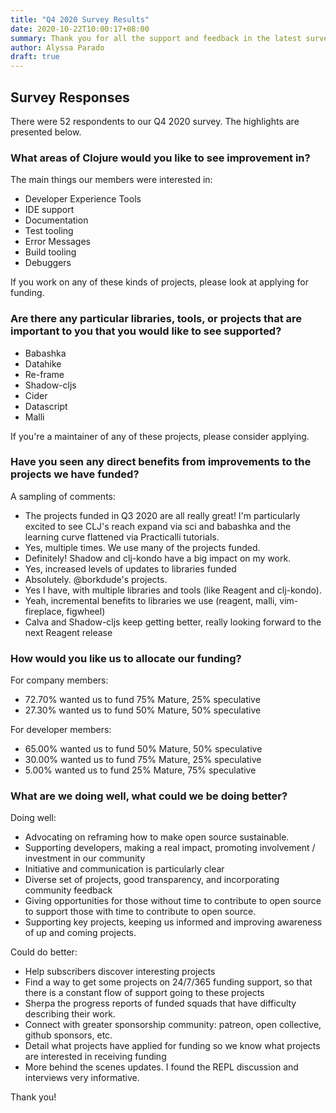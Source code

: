 ```yaml
---
title: "Q4 2020 Survey Results"
date: 2020-10-22T10:00:17+08:00
summary: Thank you for all the support and feedback in the latest survey. This 4th quarter, we are funding three projects $9,000 each. Applications are open until ______________.
author: Alyssa Parado
draft: true
---
```



## Survey Responses

There were 52 respondents to our Q4 2020 survey. The highlights are presented below.


### What areas of Clojure would you like to see improvement in?

The main things our members were interested in:

- Developer Experience Tools
- IDE support
- Documentation
- Test tooling
- Error Messages
- Build tooling
- Debuggers

If you work on any of these kinds of projects, please look at applying for funding.



### Are there any particular libraries, tools, or projects that are important to you that you would like to see supported?

- Babashka
- Datahike
- Re-frame
- Shadow-cljs
- Cider
- Datascript
- Malli

If you're a maintainer of any of these projects, please consider applying.



### Have you seen any direct benefits from improvements to the projects we have funded?

A sampling of comments:

- The projects funded in Q3 2020 are all really great! I'm particularly excited to see CLJ's reach expand via sci and babashka and the learning curve flattened via Practicalli tutorials.
- Yes, multiple times. We use many of the projects funded.
- Definitely! Shadow and clj-kondo have a big impact on my work.
- Yes, increased levels of updates to libraries funded
- Absolutely. @borkdude's projects.
- Yes I have, with multiple libraries and tools (like Reagent and clj-kondo).
- Yeah, incremental benefits to libraries we use (reagent, malli, vim-fireplace, figwheel)
- Calva and Shadow-cljs keep getting better, really looking forward to the next Reagent release



### How would you like us to allocate our funding?

For company members:

- 72.70% wanted us to fund 75% Mature, 25% speculative
- 27.30% wanted us to fund 50% Mature, 50% speculative


For developer members:

- 65.00% wanted us to fund 50% Mature, 50% speculative
- 30.00% wanted us to fund 75% Mature, 25% speculative
- 5.00% wanted us to fund 25% Mature, 75% speculative



### What are we doing well, what could we be doing better?

Doing well:

- Advocating on reframing how to make open source sustainable.
- Supporting developers, making a real impact, promoting involvement / investment in our community
- Initiative and communication is particularly clear
- Diverse set of projects, good transparency, and incorporating community feedback
- Giving opportunities for those without time to contribute to open source to support those with time to contribute to open source.
- Supporting key projects, keeping us informed and improving awareness of up and coming projects.



Could do better:

- Help subscribers discover interesting projects
- Find a way to get some projects on 24/7/365 funding support, so that there is a constant flow of support going to these projects
- Sherpa the progress reports of funded squads that have difficulty describing their work.
- Connect with greater sponsorship community: patreon, open collective, github sponsors, etc.
- Detail what projects have applied for funding so we know what projects are interested in receiving funding
- More behind the scenes updates. I found the REPL discussion and interviews very informative.



Thank you!

